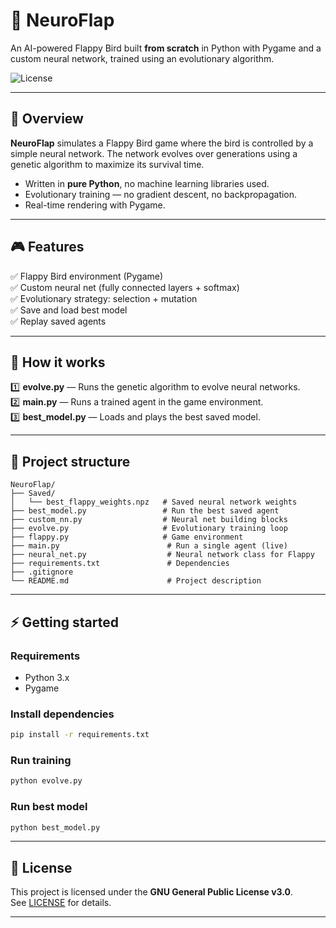 # 🧠 NeuroFlap  
An AI-powered Flappy Bird built **from scratch** in Python with Pygame and a custom neural network, trained using an evolutionary algorithm.  

![License](https://img.shields.io/badge/License-GPLv3-blue.svg)  

---

## 🚀 Overview  

**NeuroFlap** simulates a Flappy Bird game where the bird is controlled by a simple neural network. The network evolves over generations using a genetic algorithm to maximize its survival time.  

- Written in **pure Python**, no machine learning libraries used.  
- Evolutionary training — no gradient descent, no backpropagation.  
- Real-time rendering with Pygame.  

---

## 🎮 Features  

✅ Flappy Bird environment (Pygame)  
✅ Custom neural net (fully connected layers + softmax)  
✅ Evolutionary strategy: selection + mutation  
✅ Save and load best model  
✅ Replay saved agents  

---

## 📝 How it works  

1️⃣ **evolve.py** — Runs the genetic algorithm to evolve neural networks.  
2️⃣ **main.py** — Runs a trained agent in the game environment.  
3️⃣ **best_model.py** — Loads and plays the best saved model.  

---

## 📂 Project structure  

```
NeuroFlap/
├── Saved/
│   └── best_flappy_weights.npz   # Saved neural network weights
├── best_model.py                 # Run the best saved agent
├── custom_nn.py                  # Neural net building blocks
├── evolve.py                     # Evolutionary training loop
├── flappy.py                     # Game environment
├── main.py                        # Run a single agent (live)
├── neural_net.py                  # Neural network class for Flappy
├── requirements.txt               # Dependencies
├── .gitignore
└── README.md                      # Project description
```

---

## ⚡ Getting started  

### Requirements  
- Python 3.x  
- Pygame  

### Install dependencies  
```bash
pip install -r requirements.txt
```

### Run training  
```bash
python evolve.py
```

### Run best model  
```bash
python best_model.py
```

---

## 📌 License  

This project is licensed under the **GNU General Public License v3.0**.  
See [LICENSE](https://www.gnu.org/licenses/gpl-3.0.en.html) for details.  

---